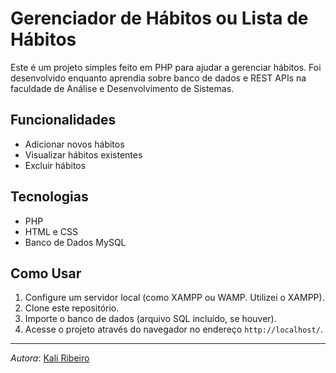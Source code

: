 # Gerenciador de Hábitos ou Lista de Hábitos

Este é um projeto simples feito em PHP para ajudar a gerenciar hábitos. Foi desenvolvido enquanto aprendia sobre banco de dados e REST APIs na faculdade de Análise e Desenvolvimento de Sistemas.

## Funcionalidades

- Adicionar novos hábitos
- Visualizar hábitos existentes
- Excluir hábitos


## Tecnologias

- PHP
- HTML e CSS
- Banco de Dados MySQL

## Como Usar

1. Configure um servidor local (como XAMPP ou WAMP. Utilizei o XAMPP).
2. Clone este repositório.
3. Importe o banco de dados (arquivo SQL incluído, se houver).
4. Acesse o projeto através do navegador no endereço `http://localhost/`.

---

*Autora*: [Kali Ribeiro](https://github.com/KaliRibeiro)
